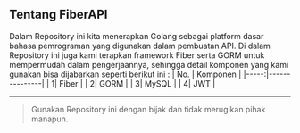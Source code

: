 ## Tentang FiberAPI
Dalam Repository ini kita menerapkan Golang sebagai platform dasar bahasa pemrograman yang digunakan dalam pembuatan API.
Di dalam Repository ini juga kami terapkan framework Fiber serta GORM untuk mempermudah dalam pengerjaannya, sehingga detail komponen yang kami gunakan bisa dijabarkan seperti berikut ini :
| No. | Komponen |
|-----:|---------------|
|     1| Fiber         |
|     2| GORM          |
|     3| MySQL         |
|     4| JWT           |

---
> Gunakan Repository ini dengan bijak dan tidak merugikan pihak manapun.

